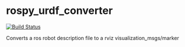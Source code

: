 # rospy_urdf_converter

[![Build Status](https://travis-ci.com/rarrais/rospy_urdf_to_rviz_converter.svg?branch=master)](https://travis-ci.com/rarrais/rospy_urdf_to_rviz_converter)

Converts a ros robot description file to a rviz visualization_msgs/marker

